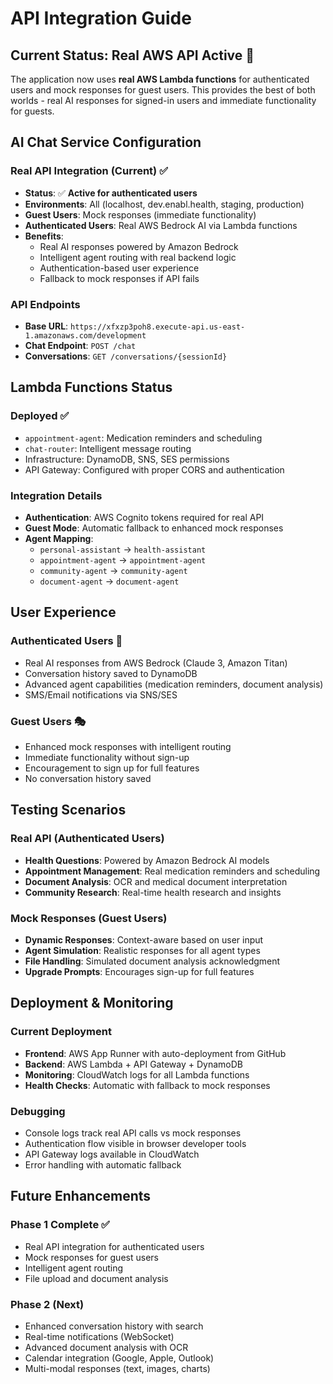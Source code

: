 # API Integration Guide

## Current Status: Real AWS API Active 🚀

The application now uses **real AWS Lambda functions** for authenticated users and mock responses for guest users. This provides the best of both worlds - real AI responses for signed-in users and immediate functionality for guests.

## AI Chat Service Configuration

### Real API Integration (Current) ✅
- **Status**: ✅ **Active for authenticated users**
- **Environments**: All (localhost, dev.enabl.health, staging, production)
- **Guest Users**: Mock responses (immediate functionality)
- **Authenticated Users**: Real AWS Bedrock AI via Lambda functions
- **Benefits**: 
  - Real AI responses powered by Amazon Bedrock
  - Intelligent agent routing with real backend logic
  - Authentication-based user experience
  - Fallback to mock responses if API fails

### API Endpoints
- **Base URL**: `https://xfxzp3poh8.execute-api.us-east-1.amazonaws.com/development`
- **Chat Endpoint**: `POST /chat`
- **Conversations**: `GET /conversations/{sessionId}`

## Lambda Functions Status

### Deployed ✅
- `appointment-agent`: Medication reminders and scheduling
- `chat-router`: Intelligent message routing  
- Infrastructure: DynamoDB, SNS, SES permissions
- API Gateway: Configured with proper CORS and authentication

### Integration Details
- **Authentication**: AWS Cognito tokens required for real API
- **Guest Mode**: Automatic fallback to enhanced mock responses  
- **Agent Mapping**:
  - `personal-assistant` → `health-assistant`
  - `appointment-agent` → `appointment-agent`
  - `community-agent` → `community-agent`
  - `document-agent` → `document-agent`

## User Experience

### Authenticated Users 👤
- Real AI responses from AWS Bedrock (Claude 3, Amazon Titan)
- Conversation history saved to DynamoDB
- Advanced agent capabilities (medication reminders, document analysis)
- SMS/Email notifications via SNS/SES

### Guest Users 🎭  
- Enhanced mock responses with intelligent routing
- Immediate functionality without sign-up
- Encouragement to sign up for full features
- No conversation history saved

## Testing Scenarios

### Real API (Authenticated Users)
- **Health Questions**: Powered by Amazon Bedrock AI models
- **Appointment Management**: Real medication reminders and scheduling
- **Document Analysis**: OCR and medical document interpretation  
- **Community Research**: Real-time health research and insights

### Mock Responses (Guest Users)
- **Dynamic Responses**: Context-aware based on user input
- **Agent Simulation**: Realistic responses for all agent types
- **File Handling**: Simulated document analysis acknowledgment
- **Upgrade Prompts**: Encourages sign-up for full features

## Deployment & Monitoring

### Current Deployment
- **Frontend**: AWS App Runner with auto-deployment from GitHub
- **Backend**: AWS Lambda + API Gateway + DynamoDB
- **Monitoring**: CloudWatch logs for all Lambda functions
- **Health Checks**: Automatic with fallback to mock responses

### Debugging
- Console logs track real API calls vs mock responses
- Authentication flow visible in browser developer tools
- API Gateway logs available in CloudWatch
- Error handling with automatic fallback

## Future Enhancements

### Phase 1 Complete ✅
- Real API integration for authenticated users
- Mock responses for guest users
- Intelligent agent routing
- File upload and document analysis

### Phase 2 (Next)
- Enhanced conversation history with search
- Real-time notifications (WebSocket)
- Advanced document analysis with OCR
- Calendar integration (Google, Apple, Outlook)
- Multi-modal responses (text, images, charts)
